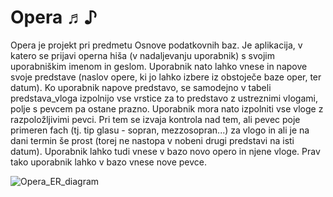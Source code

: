 # Opera ♬♪
Opera je projekt pri predmetu Osnove podatkovnih baz. Je aplikacija, v katero se prijavi operna hiša (v nadaljevanju uporabnik)
s svojim uporabniškim imenom in geslom. Uporabnik nato lahko vnese in napove svoje predstave (naslov opere, ki jo lahko izbere iz obstoječe baze oper, ter datum). Ko uporabnik napove predstavo, se samodejno v tabeli predstava_vloga izpolnijo vse vrstice za to predstavo z ustreznimi vlogami, polje s pevcem pa ostane prazno. Uporabnik mora nato izpolniti vse vloge z razpoložljivimi pevci. Pri tem se izvaja kontrola nad tem, ali pevec poje primeren fach (tj. tip glasu - sopran, mezzosopran...) za vlogo in ali je na dani termin še prost (torej ne nastopa v nobeni drugi predstavi na isti datum). Uporabnik lahko tudi vnese v bazo novo opero in njene vloge. Prav tako uporabnik lahko v bazo vnese nove pevce.

![Opera_ER_diagram](https://github.com/TurkAndreja/Opera-/assets/49947132/4aed20c2-ee2b-4712-b53b-c6d29e037ab4)
